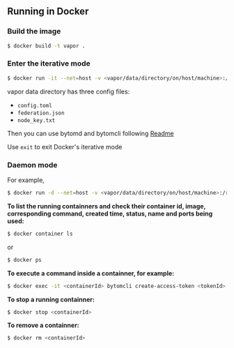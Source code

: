 ## Running in Docker

### Build the image

```bash
$ docker build -t vapor .
```

### Enter the iterative mode

```bash
$ docker run -it --net=host -v <vapor/data/directory/on/host/machine>:/root/.vapor vapor:latest
```

vapor data directory has three config files:

- `config.toml`
- `federation.json`
- `node_key.txt`

Then you can use bytomd and bytomcli following [Readme](https://github.com/Bytom/bytom/blob/master/README.md)

Use `exit` to exit Docker's iterative mode

### Daemon mode

For example,

```bash
$ docker run -d --net=host -v <vapor/data/directory/on/host/machine>:/root/.vapor vapor:latest bytomd node --web.closed --auth.disable
```

__To list the running containners and check their container id, image, corresponding command, created time, status, name and ports being used:__

```bash
$ docker container ls
```

or

```bash
$ docker ps
```

__To execute a command inside a containner, for example:__

```bash
$ docker exec -it <containerId> bytomcli create-access-token <tokenId>
```

__To stop a running containner:__

```bash
$ docker stop <containerId>
```

__To remove a containner:__

```bash
$ docker rm <containerId>
```
